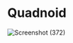 # Quadnoid
 
![Screenshot (372)](https://user-images.githubusercontent.com/79087129/154140375-eb19e041-eced-4ef0-96a3-97b59b079b8a.png)
